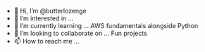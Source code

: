 - 👋 Hi, I’m @butterlozenge 
- 👀 I’m interested in ... 
- 🌱 I’m currently learning ... AWS fundamentals alongside Python 
- 💞️ I’m looking to collaborate on ... Fun projects
- 📫 How to reach me ...

<!---
butterlozenge/butterlozenge is a ✨ special ✨ repository because its `README.md` (this file) appears on your GitHub profile.
You can click the Preview link to take a look at your changes.
--->
